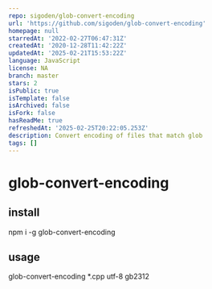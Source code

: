 ```yaml
---
repo: sigoden/glob-convert-encoding
url: 'https://github.com/sigoden/glob-convert-encoding'
homepage: null
starredAt: '2022-02-27T06:47:31Z'
createdAt: '2020-12-28T11:42:22Z'
updatedAt: '2025-02-21T15:53:22Z'
language: JavaScript
license: NA
branch: master
stars: 2
isPublic: true
isTemplate: false
isArchived: false
isFork: false
hasReadMe: true
refreshedAt: '2025-02-25T20:22:05.253Z'
description: Convert encoding of files that match glob
tags: []
---
```


# glob-convert-encoding

## install 
npm i -g glob-convert-encoding

## usage
glob-convert-encoding *.cpp utf-8 gb2312
